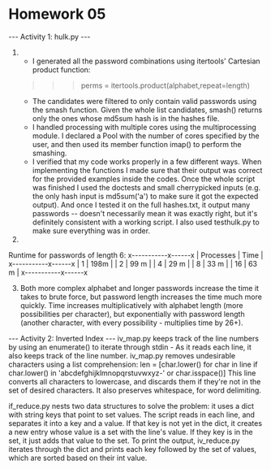 Homework 05
===========

--- Activity 1: hulk.py ---
1.  - I generated all the password combinations using itertools' Cartesian product function:
    >>> perms = itertools.product(alphabet,repeat=length)
    - The candidates were filtered to only contain valid passwords using the smash function. Given the whole list candidates, smash() returns only the ones whose md5sum hash is in the hashes file.
    - I handled processing with multiple cores using the multiprocessing module. I declared a Pool with the number of cores specified by the user, and then used its member function imap() to perform the smashing.
    - I verified that my code works properly in a few different ways. When implementing the functions I made sure that their output was correct for the provided examples inside the codes. Once the whole script was finished I used the doctests and small cherrypicked inputs (e.g. the only hash input is md5sum('a') to make sure it got the expected output). And once I tested it on the full hashes.txt, it output many passwords -- doesn't necessarily mean it was exactly right, but it's definitely consistent with a working script.
    I also used testhulk.py to make sure everything was in order.

2.
Runtime for passwords of length 6:
x-----------x------x
| Processes | Time |
x-----------x------x
|         1 | 198m |
|         2 | 99 m |
|         4 | 29 m |
|         8 | 33 m |
|        16 | 63 m |
x-----------x------x

3. Both more complex alphabet and longer passwords increase the time it takes to brute force, but password length increases the time much more quickly. Time increases multiplicatively with alphabet length (more possibilities per character), but exponentially with password length (another character, with every possibility - multiplies time by 26+).

--- Activity 2: Inverted Index ---
iv_map.py keeps track of the line numbers by using an enumerate() to iterate through stdin - As it reads each line, it also keeps track of the line number.
iv_map.py removes undesirable characters using a list comprehension:
len = [char.lower() for char in line if char.lower() in 'abcdefghijklmnopqrstuvwxyz-' or char.isspace()]
    This line converts all characters to lowercase, and discards them if they're not in the set of desired characters. It also preserves whitespace, for word delimiting.

if_reduce.py nests two data structures to solve the problem: it uses a dict with string keys that point to set values. The script reads in each line, and separates it into a key and a value. If that key is not yet in the dict, it creates a new entry whose value is a set with the line's value. If they key is in the set, it just adds that value to the set.
To print the output, iv_reduce.py iterates through the dict and prints each key followed by the set of values, which are sorted based on their int value.
